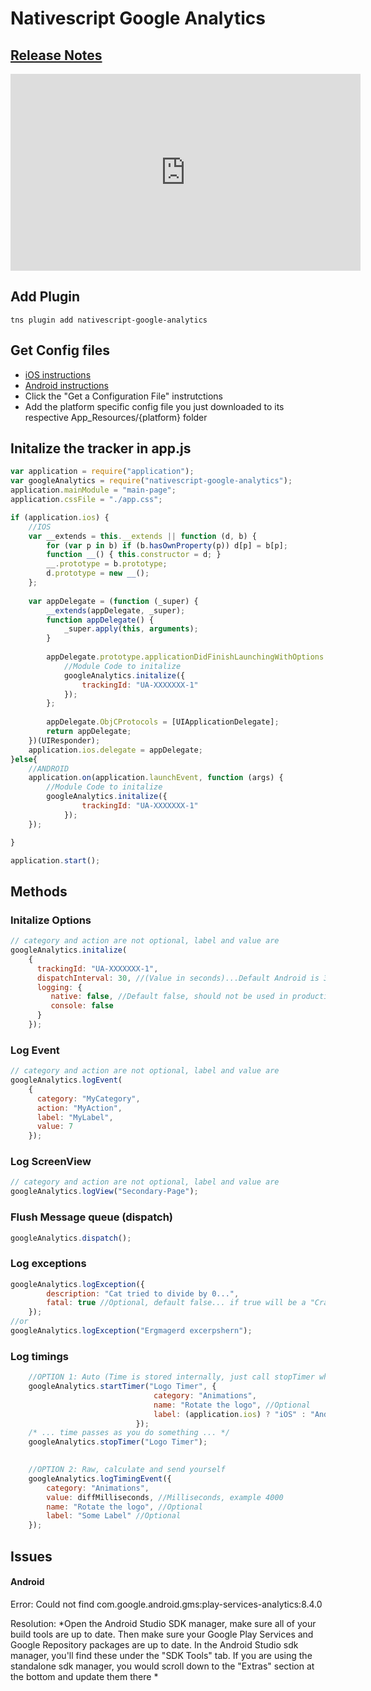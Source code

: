 # Nativescript Google Analytics #
## [Release Notes](https://github.com/sitefinitysteve/nativescript-googleanalytics) ##
<iframe width="560" height="315" src="https://www.youtube.com/embed/5xIlbvT7j2g" frameborder="0" allowfullscreen></iframe>

## Add Plugin ##
```
tns plugin add nativescript-google-analytics 
```

## Get Config files ##
* [iOS instructions](https://developers.google.com/analytics/devguides/collection/ios/v3/#initialize-analytics-for-your-app)
* [Android instructions](https://developers.google.com/analytics/devguides/collection/android/v4/#add-screen-tracking)
* Click the "Get a Configuration File" instrutctions
* Add the platform specific config file you just downloaded to its respective App_Resources/{platform} folder


## Initalize the tracker in app.js ##
``` js
var application = require("application");
var googleAnalytics = require("nativescript-google-analytics");
application.mainModule = "main-page";
application.cssFile = "./app.css";

if (application.ios) {
    //IOS
    var __extends = this.__extends || function (d, b) {
        for (var p in b) if (b.hasOwnProperty(p)) d[p] = b[p];
        function __() { this.constructor = d; }
        __.prototype = b.prototype;
        d.prototype = new __();
    };
    
    var appDelegate = (function (_super) {
        __extends(appDelegate, _super);
        function appDelegate() {
            _super.apply(this, arguments);
        }
        
        appDelegate.prototype.applicationDidFinishLaunchingWithOptions = function (application, launchOptions) {
            //Module Code to initalize
            googleAnalytics.initalize({
                trackingId: "UA-XXXXXXX-1"
            });
        };
        
        appDelegate.ObjCProtocols = [UIApplicationDelegate];
        return appDelegate;
    })(UIResponder);
    application.ios.delegate = appDelegate;
}else{
    //ANDROID
    application.on(application.launchEvent, function (args) {
        //Module Code to initalize
        googleAnalytics.initalize({
                trackingId: "UA-XXXXXXX-1"
            });
    });

}

application.start();

```


## Methods ##
### Initalize Options ###
``` js
// category and action are not optional, label and value are
googleAnalytics.initalize(
    {
      trackingId: "UA-XXXXXXX-1",
      dispatchInterval: 30, //(Value in seconds)...Default Android is 30 minutes, default iOS is 2 minutes (120 seconds).  Disable by setting to 0.
      logging: {
         native: false, //Default false, should not be used in production
         console: false   
      }
    });
```

### Log Event ###
``` js
// category and action are not optional, label and value are
googleAnalytics.logEvent(
    {
      category: "MyCategory",
      action: "MyAction",
      label: "MyLabel",
      value: 7
    });
```

### Log ScreenView ###
``` js
// category and action are not optional, label and value are
googleAnalytics.logView("Secondary-Page");
```

### Flush Message queue (dispatch)  ###
``` js
googleAnalytics.dispatch();
```

### Log exceptions  ###
``` js
googleAnalytics.logException({
        description: "Cat tried to divide by 0...",
        fatal: true //Optional, default false... if true will be a "Crash" in GA.  False is an "Exception"
    });
//or
googleAnalytics.logException("Ergmagerd excerpshern");
```

### Log timings  ###
``` js
    //OPTION 1: Auto (Time is stored internally, just call stopTimer when you're done)
    googleAnalytics.startTimer("Logo Timer", {
                                category: "Animations",
                                name: "Rotate the logo", //Optional
                                label: (application.ios) ? "iOS" : "Android"  //Optional
                            });
    /* ... time passes as you do something ... */
    googleAnalytics.stopTimer("Logo Timer");
    

    //OPTION 2: Raw, calculate and send yourself
    googleAnalytics.logTimingEvent({
        category: "Animations",
        value: diffMilliseconds, //Milliseconds, example 4000
        name: "Rotate the logo", //Optional
        label: "Some Label" //Optional
    }); 
```

## Issues
#### Android
Error: Could not find com.google.android.gms:play-services-analytics:8.4.0

Resolution:
*Open the Android Studio SDK manager, make sure all of your build tools are up to date. Then make sure your Google Play Services and Google Repository packages are up to date. In the Android Studio sdk manager, you'll find these under the "SDK Tools" tab. If you are using the standalone sdk manager, you would scroll down to the "Extras" section at the bottom and update them there 
*